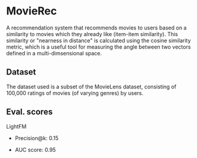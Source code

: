 # MovieRec

A recommendation system that recommends movies to users based on a similarity to movies which they already like (item-item similarity). 
This similarity or "nearness in distance" is calculated using the cosine similarity metric, which is a useful tool for measuring the angle between two vectors defined in a multi-dimsensional space.

## Dataset 

The dataset used is a subset of the MovieLens dataset, consisting of 100,000 ratings of movies (of varying genres) by users.

## Eval. scores

LightFM

- Precision@k: 0.15

- AUC score: 0.95
